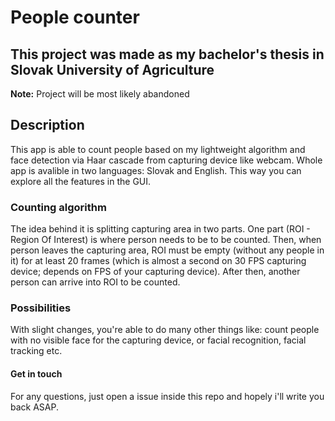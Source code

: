 # People counter

## This project was made as my bachelor's thesis in Slovak University of Agriculture

**Note:** Project will be most likely abandoned

## Description
This app is able to count people based on my lightweight algorithm and face detection via Haar cascade from capturing device like webcam.
Whole app is avalible in two languages: Slovak and English. This way you can explore all the features in the GUI.

### Counting algorithm
The idea behind it is splitting capturing area in two parts. One part (ROI - Region Of Interest) is where person needs to be to be counted. Then, when person leaves the capturing area, ROI must be empty (without any people in it) for at least 20 frames (which is almost a second on 30 FPS capturing device; depends on FPS of your capturing device). After then, another person can arrive into ROI to be counted.

### Possibilities
With slight changes, you're able to do many other things like: count people with no visible face for the capturing device, or facial recognition, facial tracking etc.

#### Get in touch
For any questions, just open a issue inside this repo and hopely i'll write you back ASAP.
